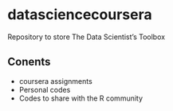 # datasciencecoursera
Repository to store The Data Scientist’s Toolbox

## Conents
* coursera assignments
* Personal codes
* Codes to share with the R community
